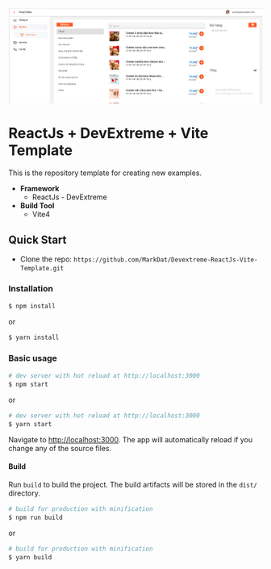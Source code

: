![](./demo.png)
# ReactJs + DevExtreme + Vite Template

This is the repository template for creating new examples.

- **Framework**
    - ReactJs - DevExtreme
- **Build Tool**    
    - Vite4

## Quick Start

- Clone the repo: `https://github.com/MarkDat/Devextreme-ReactJs-Vite-Template.git`

### Installation

``` bash
$ npm install
```

or

``` bash
$ yarn install
```

### Basic usage

``` bash
# dev server with hot reload at http://localhost:3000
$ npm start 
```

or 

``` bash
# dev server with hot reload at http://localhost:3000
$ yarn start
```

Navigate to [http://localhost:3000](http://localhost:3000). The app will automatically reload if you change any of the source files.

#### Build

Run `build` to build the project. The build artifacts will be stored in the `dist/` directory.

```bash
# build for production with minification
$ npm run build
```

or

```bash
# build for production with minification
$ yarn build
```
